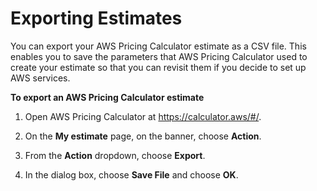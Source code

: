 # Exporting Estimates<a name="export-estimate"></a>

You can export your AWS Pricing Calculator estimate as a CSV file\. This enables you to save the parameters that AWS Pricing Calculator used to create your estimate so that you can revisit them if you decide to set up AWS services\.<a name="export-estimate-proc"></a>

**To export an AWS Pricing Calculator estimate**

1. Open AWS Pricing Calculator at [https://calculator\.aws/\#/](https://calculator.aws/#/)\.

1. On the **My estimate** page, on the banner, choose **Action**\.

1. From the **Action** dropdown, choose **Export**\.

1. In the dialog box, choose **Save File** and choose **OK**\.